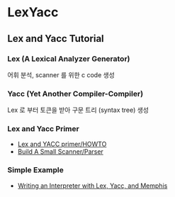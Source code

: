 # LexYacc

## Lex and Yacc Tutorial 
### Lex (A Lexical Analyzer Generator) 
 
   어휘 분석, scanner 를 위한 c code 생성

### Yacc (Yet Another Compiler-Compiler) 
  Lex 로 부터 토큰을 받아 구문 트리 (syntax tree) 생성

### Lex and Yacc Primer 
  - [Lex and YACC primer/HOWTO](https://ds9a.nl/lex-yacc/cvs/lexyacc.pdf)
  - [Build A Small Scanner/Parser](http://www.cs.uccs.edu/~qyi/UTSA-classes/cs5363/slides/project.pdf)

### Simple Example 
  - [Writing an Interpreter with Lex, Yacc, and Memphis](http://memphis.compilertools.net/interpreter.html)

